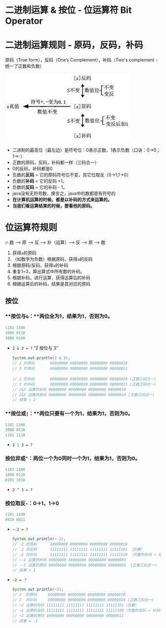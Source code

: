 # 二进制运算 & 按位 - 位运算符 Bit Operator

# 二进制运算规则 - 原码，反码，补码

原码（True form），反码（One’s Complement），补码（Two's complement - 统一了正数和负数）

![Untitled](%E4%BA%8C%E8%BF%9B%E5%88%B6%E8%BF%90%E7%AE%97%20&%20%E6%8C%89%E4%BD%8D%20-%20%E4%BD%8D%E8%BF%90%E7%AE%97%E7%AC%A6%20Bit%20Operator%207f824534a7b84d5eaa7064ae3f5db36c/Untitled.png)

- 二进制的最高位（最左边）是符号位：0表示正数，1表示负数（口诀：0->0；1->-）
- 正数的原码，反码，补码都一样（三码合一）
- 0的反码，补码都是0
- 负数的**反码** = 它的原码符号位不变，其它位取反（0->1,1->0）
- 负数的**补码** = 它的反码 +1。
- 负数的**反码** = 它的补码 - 1。
- java没有无符号数，换言之，java中的数都是有符号的
- **在计算机运算的时候，都是以补码的方式来运算的。**
- **当我们看运算结果的时候，要看他的原码。**

# 位运算符规则

<aside>
🔥 数 —> 原 —> 反 —> 补（运算）—> 反 —> 原 —> 数

</aside>

1. 获得`a`的原码
2. （如数字为负数）根据原码，获得`a`的反码
3. 根据原码/反码，获得`a`的补码
4. 重复1~3，算出算式中所有数的补码。
5. 根据补码，进行运算，获得运算后的补码
6. 根据运算后的补码，结果是其对应的原码

## 按位

### **按位与`&`：**两位全为1，结果为1，否则为0。

```java
1101 1100
1000 0110
1000 0100
```

- `2 & 3 = ?` “2 按位与 3”
    
    ```java
    System.out.println(2 & 3);
    // 2 的原码       00000000 00000000 00000000 00000010
    // 3 的原码       00000000 00000000 00000000 00000011
    
    // 2 的补码       00000000 00000000 00000000 00000010 (正数三码合一)
    // 3 的补码       00000000 00000000 00000000 00000011 (正数三码合一)
    // 2&3 运算的补码 00000000 00000000 00000000 00000010 
    // 2&3 运算的原码 00000000 00000000 00000000 00000010 (正数三码合一)
    // 结果 = 2
    ```
    

### **按位或`|`：**两位只要有一个为1，结果为1，否则为0。

```java
1101 1100
1000 0110
1101 1110
```

- `2 | 3 = ?`

### 按位异或`^`：两位一个为0同时一个为1，结果为1，否则为0。

```java
1101 1100
1000 0110
0101 1010
```

- `2 ^ 3 = ?`

### 按位取反`~`：0->1，1->0

```java
1101 1100
0010 0011
```

- `~-2 = ?`
    
    ```java
    System.out.println(~-2);
    // -2 的原码      10000000 00000000 00000000 00000010
    // -2 的反码      11111111 11111111 11111111 11111101 （负数）
    // -2 的补码      11111111 11111111 11111111 11111110 （负数的补码 = 反码+1）
    // ~-2 运算的补码 00000000 00000000 00000000 00000001
    // ~-2 运算的原码 00000000 00000000 00000000 00000001  (正数三码合一)
    // 结果 = 1
    ```
    
- `~2 = ？`
    
    ```java
    System.out.println(~2);
    // 2  的原码     00000000 00000000 00000000 00000010
    // 2  的补码     00000000 00000000 00000000 00000010 (正数三码合一)
    // ~2 运算的补码 11111111 11111111 11111111 11111101（负数）
    // ~2 运算的反码 11111111 11111111 11111111 11111100（负数的反码 = 补码+1）
    // ~2 运算的原码 10000000 00000000 00000000 00000011 
    // 结果 = -3
    ```